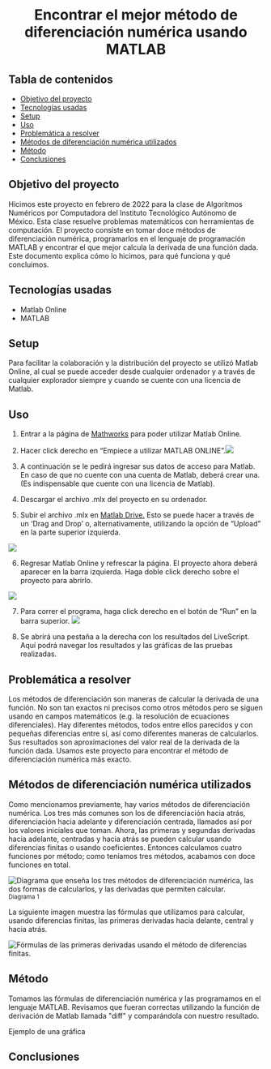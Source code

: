 # <div align="center"> Encontrar el mejor método de diferenciación numérica usando MATLAB </div>

## Tabla de contenidos
- [Objetivo del proyecto](https://github.com/luciarenata/proyecto1-com#objetivo-del-proyecto)
- [Tecnologías usadas](https://github.com/luciarenata/proyecto1-com#tecnolog%C3%ADas-usadas)
- [Setup](https://github.com/luciarenata/proyecto1-com#setup)
- [Uso](https://github.com/luciarenata/proyecto1-com#uso)
- [Problemática a resolver](https://github.com/luciarenata/proyecto1-com#problem%C3%A1tica-a-resolver)
- [Métodos de diferenciación numérica utilizados](https://github.com/luciarenata/proyecto1-com#m%C3%A9todos-de-diferenciaci%C3%B3n-num%C3%A9rica-utilizados)
- [Método](https://github.com/luciarenata/proyecto1-com#m%C3%A9todo)
- [Conclusiones](https://github.com/luciarenata/proyecto1-com#conclusiones)

## Objetivo del proyecto
Hicimos este proyecto en febrero de 2022 para la clase de Algoritmos Numéricos por Computadora del Instituto Tecnológico Autónomo de México. Esta clase resuelve problemas matemáticos con herramientas de computación. El proyecto consiste en tomar doce métodos de diferenciación numérica, programarlos en el lenguaje de programación MATLAB y encontrar el que mejor calcula la derivada de una función dada. Este documento explica cómo lo hicimos, para qué funciona y qué concluimos.

## Tecnologías usadas
- Matlab Online
- MATLAB

## Setup
Para facilitar la colaboración y la distribución del proyecto se utilizó Matlab Online, al cual se puede acceder desde cualquier ordenador y a través de cualquier explorador siempre y cuando se cuente con una licencia de Matlab.

## Uso
1. Entrar a la página de [Mathworks](https://la.mathworks.com/products/matlab-online.html?requestedDomain=) para poder utilizar Matlab Online.

2.  Hacer click derecho en “Empiece a utilizar MATLAB ONLINE”.![](https://lh6.googleusercontent.com/DLfxB9NrDTFDxw_8eNv1jf5KgeEaBO_BtP2IWhabE9zBM0_r4T6o7UxhOwY_y0PH7kS5-TduKswqoIJEKyNUzhtUi_aalC-PsXyr6akzHgjRqOpykyDMO2touUoQdXI8ZukwUEju)

3.  A continuación se le pedirá ingresar sus datos de acceso para Matlab. En caso de que no cuente con una cuenta de Matlab, deberá crear una. (Es indispensable que cuente con una licencia de Matlab).

4.  Descargar el archivo .mlx del proyecto en su ordenador.

5.  Subir el archivo .mlx en [Matlab Drive.](https://drive.matlab.com/files/) Esto se puede hacer a través de un ‘Drag and Drop’ o, alternativamente, utilizando la opción de “Upload” en la parte superior izquierda. 

![](https://lh3.googleusercontent.com/0LqntlhKPT2cSOximB-Polh_Lle9seDtr14VU5nAcpybSS74j5G1wBRjrVUTmDMPbRel_wFMdMARGfrXVZjMbTKbBL-hS6JbXqD5PLbfa6sszMhMzy-kUOmJE5wpaLknDL7PEI5p)

6.  Regresar Matlab Online y refrescar la página. El proyecto ahora deberá aparecer en la barra izquierda. Haga doble click derecho sobre el proyecto para abrirlo.

![](https://lh3.googleusercontent.com/8jaZAUeQ_02lwLQJRBnbkUVohZY1ZGWmJ4fdTYtkcABnX1e5qqWBb9xs74DdHkoZ5laLwh9BisJZF2GmnIIwHwEMG9bTv62FEob2gOhi0LrrdDLIDy3Fj-88HriLi1gorOPbAAQP)

7.  Para correr el programa, haga click derecho en el botón de “Run” en la barra superior.
![](https://lh5.googleusercontent.com/yzac_8IrQBMM3q9LCNb9mn7Xw8EmhxIvJj3oMQduUBszEsQjxw-p23EkD9Juu63BImn4fAH5pomTbcvKlPyKppp8Xhha71jgGnkZEBhJdUOABHmAAH42-LnSNYhRrk797-7939GN)

8.  Se abrirá una pestaña a la derecha con los resultados del LiveScript. Aquí podrá navegar los resultados y las gráficas de las pruebas realizadas.

## Problemática a resolver
Los métodos de diferenciación son maneras de calcular la derivada de una función. No son tan exactos ni precisos como otros métodos pero se siguen usando en campos matemáticos (e.g. la resolución de ecuaciones diferenciales). Hay diferentes métodos, todos entre ellos parecidos y con pequeñas diferencias entre sí, así como diferentes maneras de calcularlos. Sus resultados son aproximaciones del valor real de la derivada de la función dada. Usamos este proyecto para encontrar el método de diferenciación numérica más exacto.

## Métodos de diferenciación numérica utilizados
Como mencionamos previamente, hay varios métodos de diferenciación numérica. Los tres más comunes son los de diferenciación hacia atrás, diferenciación hacia adelante y diferenciación centrada, llamados así por los valores iniciales que toman. Ahora, las primeras y segundas derivadas hacia adelante, centradas y hacia atrás se pueden calcular usando diferencias finitas o usando coeficientes. Entonces calculamos cuatro funciones por método; como teníamos tres métodos, acabamos con doce funciones en total.

![Diagrama que enseña los tres métodos de diferenciación numérica, las dos formas de calcularlos, y las derivadas que permiten calcular.](https://github.com/luciarenata/proyecto1-com/blob/main/diagrama.png)
<sub> Diagrama 1 </sub>

La siguiente imagen muestra las fórmulas que utilizamos para calcular, usando diferencias finitas, las primeras derivadas hacia delante, central y hacia atrás.

![Fórmulas de las primeras derivadas usando el método de diferencias finitas.](https://github.com/luciarenata/proyecto1-com/blob/main/formulasDFPD.png)


## Método

Tomamos las fórmulas de diferenciación numérica y las programamos en el lenguaje MATLAB. Revisamos que fueran correctas utilizando la función de derivación de Matlab llamada "diff" y comparándola con nuestro resultado. 

Ejemplo de una gráfica

## Conclusiones
